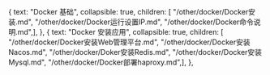   {
    text: "Docker 基础",
    collapsible: true,
    children: [
  "/other/docker/Docker安装.md",
  "/other/docker/Docker运行设置IP.md",
  "/other/docker/Docker命令说明.md",],
  },
  {
    text: "Docker 安装应用",
    collapsible: true,
    children: [
  "/other/docker/Docker安装Web管理平台.md",
  "/other/docker/Docker安装Nacos.md",
  "/other/docker/Doker安装Redis.md",
  "/other/docker/Docker安装Mysql.md",
  "/other/docker/Docker部署haproxy.md",],
  },
